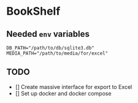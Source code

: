 # BookShelf

## Needed `env` variables

```dotenv
DB_PATH="/path/to/db/sqlite3.db"
MEDIA_PATH="/path/to/media/for/excel"
```

## TODO

- [] Create massive interface for export to Excel
- [] Set up docker and docker compose
